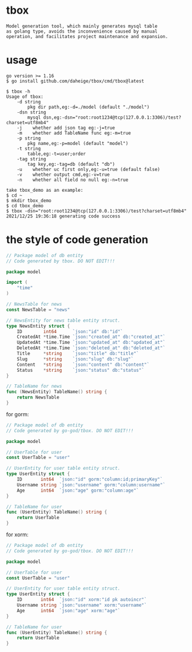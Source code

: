 # tbox
    
    Model generation tool, which mainly generates mysql table 
    as golang type, avoids the inconvenience caused by manual
    operation, and facilitates project maintenance and expansion.

# usage
    go version >= 1.16
    $ go install github.com/daheige/tbox/cmd/tbox@latest
    
    $ tbox -h
    Usage of tbox:
        -d string
            pkg dir path,eg:-d=./model (default "./model")
        -dsn string
            mysql dsn,eg:-dsn="root:root1234@tcp(127.0.0.1:3306)/test?charset=utf8mb4"
        -j    whether add json tag eg:-j=true
        -m    whether add TableName func eg:-m=true
        -p string
            pkg name,eg:-p=model (default "model")
        -t string
            table,eg:-t=user;order
        -tag string
            tag key,eg:-tag=db (default "db")
        -u    whether uc first only,eg:-u=true (default false)
        -v    whether output cmd,eg:-v=true
        -n    whether all field no null eg:-n=true

    take tbox_demo as an example:
    $ cd ~
    $ mkdir tbox_demo
    $ cd tbox_demo
    $ tbox -dsn="root:root1234@tcp(127.0.0.1:3306)/test?charset=utf8mb4"
    2021/12/25 19:36:18 generating code success

# the style of code generation

```go
// Package model of db entity
// Code generated by tbox. DO NOT EDIT!!!

package model

import (
	"time"
)

// NewsTable for news
const NewsTable = "news"

// NewsEntity for news table entity struct.
type NewsEntity struct {
	ID        int64      `json:"id" db:"id"`
	CreatedAt *time.Time `json:"created_at" db:"created_at"`
	UpdatedAt *time.Time `json:"updated_at" db:"updated_at"`
	DeletedAt *time.Time `json:"deleted_at" db:"deleted_at"`
	Title     *string    `json:"title" db:"title"`
	Slug      *string    `json:"slug" db:"slug"`
	Content   *string    `json:"content" db:"content"`
	Status    *string    `json:"status" db:"status"`
}

// TableName for news
func (NewsEntity) TableName() string {
	return NewsTable
}
```
for gorm:
```go
// Package model of db entity
// Code generated by go-god/tbox. DO NOT EDIT!!!

package model

// UserTable for user
const UserTable = "user"

// UserEntity for user table entity struct.
type UserEntity struct {
	ID       int64  `json:"id" gorm:"column:id;primaryKey"`
	Username string `json:"username" gorm:"column:username"`
	Age      int64  `json:"age" gorm:"column:age"`
}

// TableName for user
func (UserEntity) TableName() string {
	return UserTable
}
```
for xorm:
```go
// Package model of db entity
// Code generated by go-god/tbox. DO NOT EDIT!!!

package model

// UserTable for user
const UserTable = "user"

// UserEntity for user table entity struct.
type UserEntity struct {
	ID       int64  `json:"id" xorm:"id pk autoincr"`
	Username string `json:"username" xorm:"username"`
	Age      int64  `json:"age" xorm:"age"`
}

// TableName for user
func (UserEntity) TableName() string {
	return UserTable
}
```

